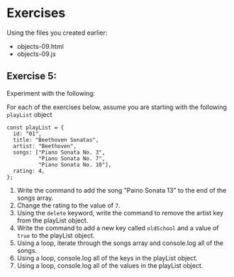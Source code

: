 # Exercises

Using the files you created earlier:

- objects-09.html
- objects-09.js

## Exercise 5:

Experiment with the following:

For each of the exercises below, assume you are starting with the following `playList` object

~~~
const playList = {
  id: "01",
  title: "Beethoven Sonatas",
  artist: "Beethoven",
  songs: ["Piano Sonata No. 3", 
          "Piano Sonata No. 7", 
          "Piano Sonata No. 10"],
  rating: 4,
};
~~~

1.  Write the command to add the song "Paino Sonata 13" to the end of the songs array.
2.  Change the rating to the value of `7`.
3.  Using the `delete` keyword, write the command to remove the artist key from the playList object.
4.  Write the command to add a new key called `oldSchool` and a value of `true` to the playList object.
5.  Using a loop, iterate through the songs array and console.log all of the songs.
6.  Using a loop, console.log all of the keys in the playList object.
7.  Using a loop, console.log all of the values in the playList object.

